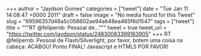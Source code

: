 
+++
author = "Jaydson Gomes"
categories = ["tweet"]
date = "Tue Jan 11 14:08:47 +0000 2011"
draft = false
image = "No media found for this Tweet"
slug = "69596357d48a5c058602ae94a648ea465f6d1547"
tags = ["tweet"]
title = """RT @felipernb: Pessoal de..."""
tweet = true
tweet_url = "https://twitter.com/jaydson/status/24830083399163905"
+++
RT @felipernb: Pessoal de Flash/Silverlight, por favor, botem uma coisa na cabeça: ACABOU! Ponto FINAL! Javascript e HTML5 POR FAVOR!
